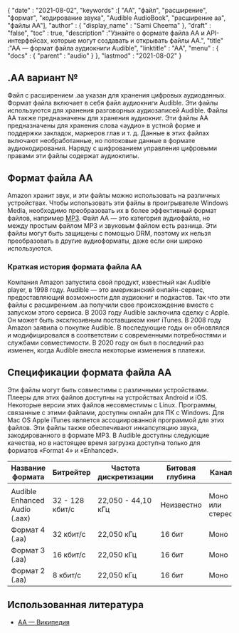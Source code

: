 {
  "date" : "2021-08-02",
  "keywords" :[ "AA", "файл", "расширение", "формат", "кодирование звука", "Audible AudioBook", "расширение aa", "файлы AA"],
  "author" : {
    "display_name" : "Sami Cheema"
},
  "draft" : "false",
  "toc" : true,
  "description" :"Узнайте о формате файла AA и API-интерфейсах, которые могут создавать и открывать файлы AA.",
  "title" :"AA — формат файла аудиокниги Audible",
  "linktitle" : "AA",
  "menu" : {
    "docs" : {
      "parent" : "audio"
}
},
  "lastmod" : "2021-08-02"
}

## .AA вариант №

Файл с расширением .aa указан для хранения цифровых аудиоданных. Формат файла включает в себя файл аудиокниги Audible. Эти файлы используются для хранения разговорных аудиозаписей Audible. Файлы AA также предназначены для хранения аудиокниг. Эти файлы AA предназначены для хранения слова «аудио» в устной форме и поддержки закладок, маркеров глав и т. д. Данные в этих файлах включают необработанные, но потоковые данные в формате аудиокодирования. Наряду с шифрованием управления цифровыми правами эти файлы содержат аудиоклипы.

## Формат файла АА

Amazon хранит звук, и эти файлы можно использовать на различных устройствах. Чтобы использовать эти файлы в проигрывателе Windows Media, необходимо преобразовать их в более эффективный формат файлов, например [MP3](/ru/audio/mp3/). Файл AA — это категория аудиофайла, но между простым файлом MP3 и звуковым файлом есть разница. Эти файлы могут быть защищены с помощью DRM, поэтому их нельзя преобразовать в другие аудиоформаты, даже если они широко используются.

### Краткая история формата файла AA

Компания Amazon запустила свой продукт, известный как Audible player, в 1998 году. Audible — это американский онлайн-сервис, предоставляющий возможности для аудиокниг и подкастов. Так что эти файлы с расширением .aa получили свое происхождение вместе с запуском этого сервиса. В 2003 году Audible заключила сделку с Apple. Он может быть эксклюзивным поставщиком книг iTunes. В 2008 году Amazon заявила о покупке Audible. В последующие годы он обновлялся и модифицировался в соответствии с современными потребностями и службами совместимости. В 2020 году он был в последний раз изменен, когда Audible внесла некоторые изменения в платежи.

## Спецификации формата файла AA

Эти файлы могут быть совместимы с различными устройствами. Плееры для этих файлов доступны на устройствах Android и iOS. Некоторые версии этих файлов несовместимы с Linux. Программы, связанные с этими файлами, доступны онлайн для ПК с Windows. Для Mac OS Apple iTunes является ассоциированной программой для этих файлов. Эти файлы также обеспечивают инкапсуляцию звука, закодированного в формате MP3. В Audible доступны следующие качества, но в настоящее время загрузка доступна только для форматов «Format 4» и «Enhanced».

| Название формата | Битрейтер | Частота дискретизации | Битовая глубина | Канал | Мбайт/час | Контейнер | Описание качества |
| ------------------------------- | --------------- | ------------------ | --------- | -------------- | ----------- | -------------- | ------------------- |
| |
| Audible Enhanced Audio (.aax) | 32 - 128 кбит/с | 22,050 - 44,10 кГц | Неизвестно | Моно или стерео | 28,8 | MPEG-4 Часть 14 | звук ААС |
| Формат 4 (.aa) | 32 кбит/с | 22,050 кГц | 16 бит | Моно | 14,4 | MP3 | Звук MP3 |
| Формат 3 (.aa) | 16 кбит/с | 22,050 кГц | 16 бит | Моно | 7.2 | Неизвестно | Звук FM-радио |
| Формат 2 (.aa) | 8 кбит/с | 22,050 кГц | 16 бит | Моно | 3.7 | Неизвестно | AM радио звук |


## Использованная литература ##

* [АА — Википедия](https://en.wikipedia.org/wiki/Audible_(service))

